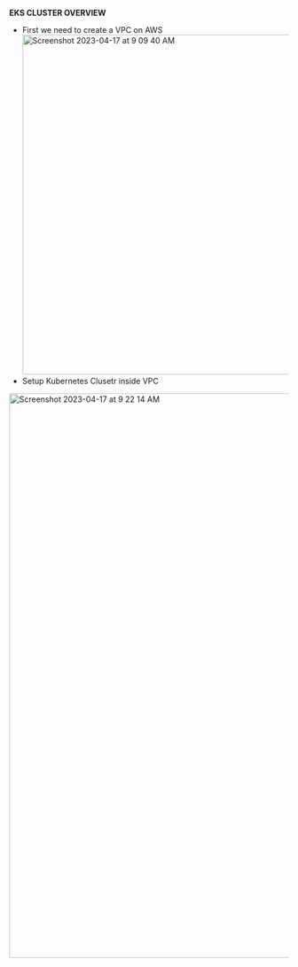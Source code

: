 **EKS CLUSTER OVERVIEW**
* First we need to create a VPC on AWS
  <img width="613" alt="Screenshot 2023-04-17 at 9 09 40 AM" src="https://user-images.githubusercontent.com/95365748/232372756-40995c98-4d36-42fb-b1c1-676082122b0a.png">
* Setup Kubernetes Clusetr inside VPC
<img width="1018" alt="Screenshot 2023-04-17 at 9 22 14 AM" src="https://user-images.githubusercontent.com/95365748/232373996-90f18a7f-54a3-40a1-bffc-848a8e1c8c9e.png">
